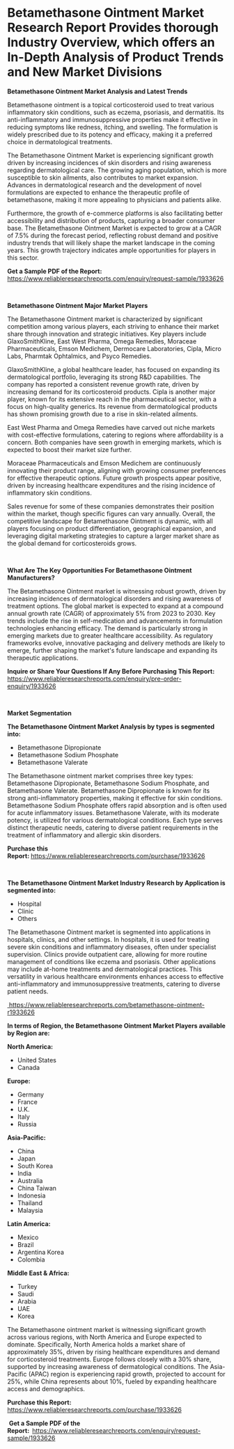 <p><h1>Betamethasone Ointment Market Research Report Provides thorough Industry Overview, which offers an In-Depth Analysis of Product Trends and New Market Divisions</h1></p><p><strong>Betamethasone Ointment Market Analysis and Latest Trends</strong></p>
<p><p>Betamethasone ointment is a topical corticosteroid used to treat various inflammatory skin conditions, such as eczema, psoriasis, and dermatitis. Its anti-inflammatory and immunosuppressive properties make it effective in reducing symptoms like redness, itching, and swelling. The formulation is widely prescribed due to its potency and efficacy, making it a preferred choice in dermatological treatments.</p><p>The Betamethasone Ointment Market is experiencing significant growth driven by increasing incidences of skin disorders and rising awareness regarding dermatological care. The growing aging population, which is more susceptible to skin ailments, also contributes to market expansion. Advances in dermatological research and the development of novel formulations are expected to enhance the therapeutic profile of betamethasone, making it more appealing to physicians and patients alike. </p><p>Furthermore, the growth of e-commerce platforms is also facilitating better accessibility and distribution of products, capturing a broader consumer base. The Betamethasone Ointment Market is expected to grow at a CAGR of 7.5% during the forecast period, reflecting robust demand and positive industry trends that will likely shape the market landscape in the coming years. This growth trajectory indicates ample opportunities for players in this sector.</p></p>
<p><strong>Get a Sample PDF of the Report:&nbsp;</strong> <a href="https://www.reliableresearchreports.com/enquiry/request-sample/1933626?utm_campaign=16&utm_medium=2&utm_source=Github&utm_content=ia&utm_term=19042025&utm_id=betamethasone-ointment">https://www.reliableresearchreports.com/enquiry/request-sample/1933626</a></p>
<p>&nbsp;</p>
<p><strong>Betamethasone Ointment Major Market Players</strong></p>
<p><p>The Betamethasone Ointment market is characterized by significant competition among various players, each striving to enhance their market share through innovation and strategic initiatives. Key players include GlaxoSmithKline, East West Pharma, Omega Remedies, Moraceae Pharmaceuticals, Emson Medichem, Dermocare Laboratories, Cipla, Micro Labs, Pharmtak Ophtalmics, and Psyco Remedies.</p><p>GlaxoSmithKline, a global healthcare leader, has focused on expanding its dermatological portfolio, leveraging its strong R&D capabilities. The company has reported a consistent revenue growth rate, driven by increasing demand for its corticosteroid products. Cipla is another major player, known for its extensive reach in the pharmaceutical sector, with a focus on high-quality generics. Its revenue from dermatological products has shown promising growth due to a rise in skin-related ailments.</p><p>East West Pharma and Omega Remedies have carved out niche markets with cost-effective formulations, catering to regions where affordability is a concern. Both companies have seen growth in emerging markets, which is expected to boost their market size further.</p><p>Moraceae Pharmaceuticals and Emson Medichem are continuously innovating their product range, aligning with growing consumer preferences for effective therapeutic options. Future growth prospects appear positive, driven by increasing healthcare expenditures and the rising incidence of inflammatory skin conditions.</p><p>Sales revenue for some of these companies demonstrates their position within the market, though specific figures can vary annually. Overall, the competitive landscape for Betamethasone Ointment is dynamic, with all players focusing on product differentiation, geographical expansion, and leveraging digital marketing strategies to capture a larger market share as the global demand for corticosteroids grows.</p></p>
<p>&nbsp;</p>
<p><strong>What Are The Key Opportunities For Betamethasone Ointment Manufacturers?</strong></p>
<p><p>The Betamethasone Ointment market is witnessing robust growth, driven by increasing incidences of dermatological disorders and rising awareness of treatment options. The global market is expected to expand at a compound annual growth rate (CAGR) of approximately 5% from 2023 to 2030. Key trends include the rise in self-medication and advancements in formulation technologies enhancing efficacy. The demand is particularly strong in emerging markets due to greater healthcare accessibility. As regulatory frameworks evolve, innovative packaging and delivery methods are likely to emerge, further shaping the market's future landscape and expanding its therapeutic applications.</p></p>
<p><strong>Inquire or Share Your Questions If Any Before Purchasing This Report:</strong> <a href="https://www.reliableresearchreports.com/enquiry/pre-order-enquiry/1933626?utm_campaign=16&utm_medium=2&utm_source=Github&utm_content=ia&utm_term=19042025&utm_id=betamethasone-ointment">https://www.reliableresearchreports.com/enquiry/pre-order-enquiry/1933626</a></p>
<p>&nbsp;</p>
<p><strong>Market Segmentation</strong></p>
<p><strong>The Betamethasone Ointment Market Analysis by types is segmented into:</strong></p>
<p><ul><li>Betamethasone Dipropionate</li><li>Betamethasone Sodium Phosphate</li><li>Betamethasone Valerate</li></ul></p>
<p><p>The Betamethasone ointment market comprises three key types: Betamethasone Dipropionate, Betamethasone Sodium Phosphate, and Betamethasone Valerate. Betamethasone Dipropionate is known for its strong anti-inflammatory properties, making it effective for skin conditions. Betamethasone Sodium Phosphate offers rapid absorption and is often used for acute inflammatory issues. Betamethasone Valerate, with its moderate potency, is utilized for various dermatological conditions. Each type serves distinct therapeutic needs, catering to diverse patient requirements in the treatment of inflammatory and allergic skin disorders.</p></p>
<p><strong>Purchase this Report:&nbsp;</strong><a href="https://www.reliableresearchreports.com/purchase/1933626?utm_campaign=16&utm_medium=2&utm_source=Github&utm_content=ia&utm_term=19042025&utm_id=betamethasone-ointment">https://www.reliableresearchreports.com/purchase/1933626</a></p>
<p>&nbsp;</p>
<p><strong>The Betamethasone Ointment Market Industry Research by Application is segmented into:</strong></p>
<p><ul><li>Hospital</li><li>Clinic</li><li>Others</li></ul></p>
<p><p>The Betamethasone Ointment market is segmented into applications in hospitals, clinics, and other settings. In hospitals, it is used for treating severe skin conditions and inflammatory diseases, often under specialist supervision. Clinics provide outpatient care, allowing for more routine management of conditions like eczema and psoriasis. Other applications may include at-home treatments and dermatological practices. This versatility in various healthcare environments enhances access to effective anti-inflammatory and immunosuppressive treatments, catering to diverse patient needs.</p></p>
<p><a href="https://www.reliableresearchreports.com/betamethasone-ointment-r1933626?utm_campaign=16&utm_medium=2&utm_source=Github&utm_content=ia&utm_term=19042025&utm_id=betamethasone-ointment">&nbsp;https://www.reliableresearchreports.com/betamethasone-ointment-r1933626</a></p>
<p><strong>In terms of Region, the Betamethasone Ointment Market Players available by Region are:</strong></p>
<p>
    <p> <strong> North America: </strong>
        <ul>
            <li>United States</li>
            <li>Canada</li>
        </ul>
        </p> 
    <p> <strong> Europe: </strong>
        <ul>
            <li>Germany</li>
            <li>France</li>
            <li>U.K.</li>
            <li>Italy</li>
            <li>Russia</li>
        </ul>
        </p> 
    <p> <strong> Asia-Pacific: </strong>
        <ul>
            <li>China</li>
            <li>Japan</li>
            <li>South Korea</li>
            <li>India</li>
            <li>Australia</li>
            <li>China Taiwan</li>
            <li>Indonesia</li>
            <li>Thailand</li>
            <li>Malaysia</li>
        </ul>
        </p> 
    <p> <strong> Latin America: </strong>
        <ul>
            <li>Mexico</li>
            <li>Brazil</li>
            <li>Argentina Korea</li>
            <li>Colombia</li>
        </ul>
        </p> 
    <p> <strong> Middle East & Africa: </strong>
        <ul>
            <li>Turkey</li>
            <li>Saudi</li>
            <li>Arabia</li>
            <li>UAE</li>
            <li>Korea</li>
        </ul>
    </p>
    </p>
<p><p>The Betamethasone ointment market is witnessing significant growth across various regions, with North America and Europe expected to dominate. Specifically, North America holds a market share of approximately 35%, driven by rising healthcare expenditures and demand for corticosteroid treatments. Europe follows closely with a 30% share, supported by increasing awareness of dermatological conditions. The Asia-Pacific (APAC) region is experiencing rapid growth, projected to account for 25%, while China represents about 10%, fueled by expanding healthcare access and demographics.</p></p>
<p><strong>Purchase this Report: </strong><a href="https://www.reliableresearchreports.com/purchase/1933626?utm_campaign=16&utm_medium=2&utm_source=Github&utm_content=ia&utm_term=19042025&utm_id=betamethasone-ointment">https://www.reliableresearchreports.com/purchase/1933626</a></p>
<p>&nbsp;<strong>Get a Sample PDF of the Report:&nbsp;&nbsp;</strong><a href="https://www.reliableresearchreports.com/enquiry/request-sample/1933626?utm_campaign=16&utm_medium=2&utm_source=Github&utm_content=ia&utm_term=19042025&utm_id=betamethasone-ointment">https://www.reliableresearchreports.com/enquiry/request-sample/1933626</a></p>
<p><strong></strong></p>
<p><p></p><p></p><p></p></p>